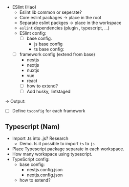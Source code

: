 - ESlint (Hao)
    +  Eslint lib common or seperate?
    + Core eslint packages -> place in the root
    + Separate eslint packges -> place in the workspace
    + `eslint` dependencies (plugin , typescript, ...)
    +  ESlint config:
        + [ ] base config. 
	        + js base config
	        + ts base config: 
	- [ ] framework config (extend from base)
		- nestjs
		- nextjs
		- nuxtjs
		- vue
		- react
        + [ ] how to extend?
        + [ ] Add husky, lintstaged

-> Output: 
- [ ] Define `tsconfig` for each framework


## Typescript (Nam)
- Import .ts into .js? Research
	- Demo. Is it possible to import `ts` to `js`
- Place Typescript package separate in each workspace.
- How many workspace using typescript.
- TypeScript config:
	+ base config:
		+ nestjs.config.json
		+ nextjs.config.json
	+ how to extend?